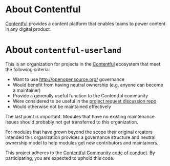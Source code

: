 # About Contentful

[Contentful](https://www.contentful.com/) provides a content platform that enables teams to power content in any digital product.

# About `contentful-userland`

This is an organization for projects in the [Contentful](https://www.contentful.com/) ecosystem that meet the following criteria:

* Want to use http://openopensource.org/ governance
* Would benefit from having neutral ownership (e.g. anyone can become a maintainer)
* Provide a generally useful function to the Contentful community
* Were considered to be useful in the [project request discussion repo](https://github.com/contentful-userland/module-requests)
* Would otherwise not be maintained effectively

The last point is important. Modules that have no existing maintenance issues should probably not get transferred to this organization.

For modules that have grown beyond the scope their original creators intended this organization provides a governance structure and neutral ownership model to help modules get new contributors and maintainers.

This project adheres to the [Contentful Community code of conduct](https://www.contentful.com/developers/code-of-conduct/). By participating, you are expected to uphold this code.